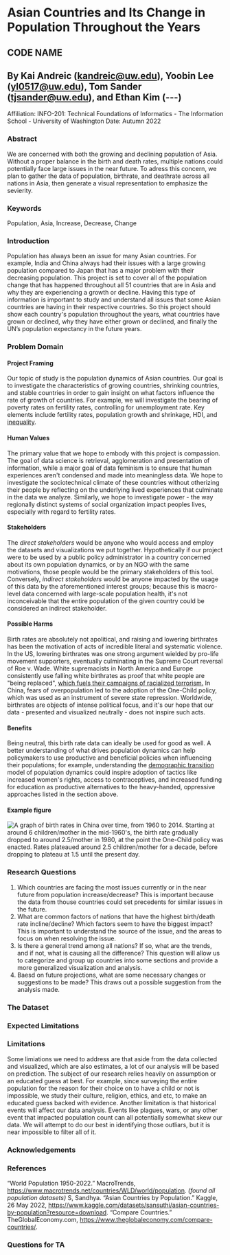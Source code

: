 # Asian Countries and Its Change in Population Throughout the Years

## CODE NAME
## By Kai Andreic (kandreic@uw.edu), Yoobin Lee (yl0517@uw.edu), Tom Sander (tjsander@uw.edu), and Ethan Kim (---)
Affiliation: INFO-201: Technical Foundations of Informatics - The Information School - University of Washington Date: Autumn 2022

### **Abstract**
We are concerned with both the growing and declining population of Asia. Without a proper balance in the birth and death rates, multiple nations could potentially face large issues in the near future. To adress this concern, we plan to gather the data of population, birthrate, and deathrate across all nations in Asia, then generate a visual representation to emphasize the sevierity.
### **Keywords**
Population, Asia, Increase, Decrease, Change
### **Introduction**
Population has always been an issue for many Asian countries. For example, India and China always had their issues with a large growing population compared to Japan that has a major problem with their decreasing population. This project is set to cover all of the population change that has happened throughout all 51 countries that are in Asia and why they are experiencing a growth or decline. Having this type of information is important to study and understand all issues that some Asian countries are having in their respective countries. So this project should show each country's population throughout the years, what countries have grown or declined, why they have either grown or declined, and finally the UN’s population expectancy in the future years.

### **Problem Domain**
#### **Project Framing**
Our topic of study is the population dynamics of Asian countries. Our goal is to investigate the characteristics of growing countries, shrinking countries, and
stable countries in order to gain insight on what factors influence the rate of
growth of countries. For example, we will investigate the bearing of poverty rates on
fertility rates, controlling for unemployment rate. Key elements include fertility rates,
population growth and shrinkage, HDI, and [inequality](https://ijp.mums.ac.ir/article_7680_7828694c3909aa70d156fb9c8a2cb9ed.pdf).
#### **Human Values**
The primary value that we hope to embody with this project is compassion. The
goal of data science is retrieval, agglomeration and presentation of information, while a
major goal of data feminism is to ensure that human experiences aren't condensed
and made into meaningless data. We hope to investigate the sociotechnical climate
of these countries without otherizing their people by reflecting on the underlying lived experiences that culminate in the data we analyze. Similarly, we hope to investigate power - the way regionally distinct systems of social organization impact peoples lives, especially with regard to fertility rates.
#### **Stakeholders**
The _direct stakeholders_ would be anyone who would access and employ
the datasets and visualizations we put together. Hypothetically if our project
were to be used by a public policy administrator in a country concerned about
its own population dynamics, or by an NGO with the same motivations, those people
would be the primary stakeholders of this tool. Conversely, _indirect stakeholders_
would be anyone impacted by the usage of this data by the aforementioned interest
groups; because this is macro-level data concerned with large-scale population
health, it's not inconceivable that the entire population of the given country
could be considered an indirect stakeholder.
#### **Possible Harms**
Birth rates are absolutely not apolitical, and raising and lowering birthrates
has been the motivation of acts of incredible literal and systematic violence. In
the US, lowering birthrates was one strong argument wielded by pro-life
movement supporters, eventually culminating in the Supreme Court reversal of
Roe v. Wade. White supremacists in North America and Europe consistently
use falling white birthrates as proof that white people are "being replaced",
[which fuels their campaigns of racialized terrorism.](https://www.law.berkeley.edu/php-programs/centers/crrj/zotero/loadfile.php?entity_key=2K2QA27B) In China, fears of overpopulation
led to the adoption of the One-Child policy, which was used as an instrument
of severe state repression. Worldwide, birthrates are objects of intense political
focus, and it's our hope that our data - presented and visualized neutrally - does
not inspire such acts.
#### **Benefits**
Being neutral, this birth rate data can ideally be used for good as well. A better
understanding of what drives population dynamics can help policymakers to use
productive and beneficial policies when influencing their populations; for example,
understanding the [demographic transition](https://www.ncbi.nlm.nih.gov/pmc/articles/PMC2781829/)
model of population dynamics could inspire adoption of tactics like increased
women's rights, access to contraceptives, and increased funding for education
as productive alternatives to the heavy-handed, oppressive approaches listed in
the section above.
#### **Example figure**
![A graph of birth rates in China over time, from 1960 to 2014. Starting at around 6 children/mother in the mid-1960's, the birth rate gradually dropped to around 2.5/mother in 1980, at the point the One-Child policy was enacted. Rates plateaued around 2.5 children/mother for a decade, before dropping to plateau at 1.5 until the present day.](/project-group-1-section-ah/docs/Chinal_OCP_Graph.png)

### **Research Questions**
1. Which countries are facing the most issues currently or in the near future from population increase/decrease? This is important because the data from thouse countries could set precedents for similar issues in the future.
2. What are common factors of nations that have the highest birth/death rate incline/decline? Which factors seem to have the biggest impact? This is important to understand the source of the issue, and the areas to focus on when resolving the issue.
3. Is there a general trend among all nations? If so, what are the trends, and if not, what is causing all the difference? This question will allow us to categorize and group up countries into some sections and provide a more generalized visualization and analysis.
4. Baesd on future projections, what are some necessary changes or suggestions to be made? This draws out a possible suggestion from the analysis made.
### **The Dataset**
### **Expected Limitations**

### **Limitations**
Some limiations we need to address are that aside from the data collected and visualized, which are also estimates, a lot of our analysis will be based on prediction. The subject of our research relies heavily on assumption or an educated guess at best. For example, since surveying the entire population for the reason for their choice on to have a child or not is impossible, we study their culture, religion, ethics, and etc, to make an educated guess backed with evidence. Another limitation is that historical events will affect our data analysis. Events like plagues, wars, or any other event that impacted population count can all potentially somewhat skew our data. We will attempt to do our best in identifying those outliars, but it is near impossible to filter all of it.
### **Acknowledgements**
### References
“World Population 1950-2022.” MacroTrends, https://www.macrotrends.net/countries/WLD/world/population.  *(found all population datasets)*
S, Sandhya. “Asian Countries by Population.” Kaggle, 26 May 2022, https://www.kaggle.com/datasets/sansuthi/asian-countries-by-population?resource=download.
“Compare Countries.” TheGlobalEconomy.com, https://www.theglobaleconomy.com/compare-countries/.
### Questions for TA
